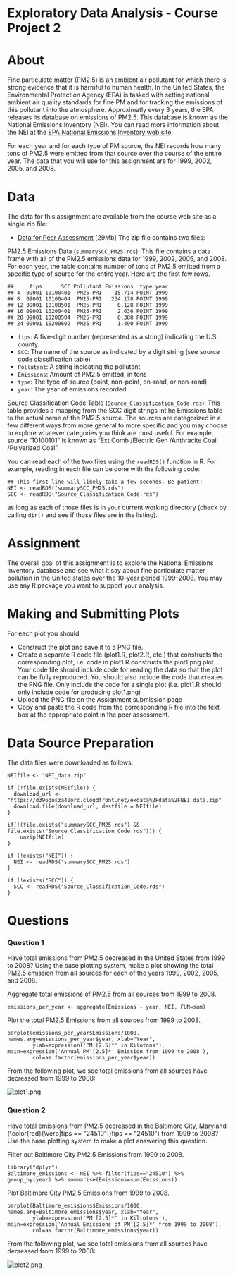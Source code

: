 Exploratory Data Analysis - Course Project 2
============================================

# About
Fine particulate matter (PM2.5) is an ambient air pollutant for which there is strong evidence that it is harmful to human health. In the United States, the Environmental Protection Agency (EPA) is tasked with setting national ambient air quality standards for fine PM and for tracking the emissions of this pollutant into the atmosphere. Approximatly every 3 years, the EPA releases its database on emissions of PM2.5. This database is known as the National Emissions Inventory (NEI). You can read more information about the NEI at the [EPA National Emissions Inventory web site](http://www.epa.gov/ttn/chief/eiinformation.html).

For each year and for each type of PM source, the NEI records how many tons of PM2.5 were emitted from that source over the course of the entire year. The data that you will use for this assignment are for 1999, 2002, 2005, and 2008.

# Data
The data for this assignment are available from the course web site as a single zip file:
* [Data for Peer Assessment](https://d396qusza40orc.cloudfront.net/exdata%2Fdata%2FNEI_data.zip) [29Mb]
The zip file contains two files:

PM2.5 Emissions Data (`summarySCC_PM25.rds`): This file contains a data frame with all of the PM2.5 emissions data for 1999, 2002, 2005, and 2008. For each year, the table contains number of tons of PM2.5 emitted from a specific type of source for the entire year. Here are the first few rows.
```
##     fips      SCC Pollutant Emissions  type year
## 4  09001 10100401  PM25-PRI    15.714 POINT 1999
## 8  09001 10100404  PM25-PRI   234.178 POINT 1999
## 12 09001 10100501  PM25-PRI     0.128 POINT 1999
## 16 09001 10200401  PM25-PRI     2.036 POINT 1999
## 20 09001 10200504  PM25-PRI     0.388 POINT 1999
## 24 09001 10200602  PM25-PRI     1.490 POINT 1999
```
* `fips`: A five-digit number (represented as a string) indicating the U.S. county
* `SCC`: The name of the source as indicated by a digit string (see source code classification table)
* `Pollutant`: A string indicating the pollutant
* `Emissions`: Amount of PM2.5 emitted, in tons
* `type`: The type of source (point, non-point, on-road, or non-road)
* `year`: The year of emissions recorded

Source Classification Code Table (`Source_Classification_Code.rds`): This table provides a mapping from the SCC digit strings int he Emissions table to the actual name of the PM2.5 source. The sources are categorized in a few different ways from more general to more specific and you may choose to explore whatever categories you think are most useful. For example, source “10100101” is known as “Ext Comb /Electric Gen /Anthracite Coal /Pulverized Coal”.

You can read each of the two files using the `readRDS()` function in R. For example, reading in each file can be done with the following code:

```
## This first line will likely take a few seconds. Be patient!
NEI <- readRDS("summarySCC_PM25.rds")
SCC <- readRDS("Source_Classification_Code.rds")
```

as long as each of those files is in your current working directory (check by calling `dir()` and see if those files are in the listing).

# Assignment

The overall goal of this assignment is to explore the National Emissions Inventory database and see what it say about fine particulate matter pollution in the United states over the 10-year period 1999–2008. You may use any R package you want to support your analysis.

# Making and Submitting Plots

For each plot you should

* Construct the plot and save it to a PNG file.
* Create a separate R code file (plot1.R, plot2.R, etc.) that constructs the corresponding plot, i.e. code in plot1.R constructs the plot1.png plot. Your code file should include code for reading the data so that the plot can be fully reproduced. You should also include the code that creates the PNG file. Only include the code for a single plot (i.e. plot1.R should only include code for producing plot1.png)
* Upload the PNG file on the Assignment submission page
* Copy and paste the R code from the corresponding R file into the text box at the appropriate point in the peer assessment. 

# Data Source Preparation
The data files were downloaded as follows:
```
NEIfile <- "NEI_data.zip"

if (!file.exists(NEIfile)) {
  download_url <- "https://d396qusza40orc.cloudfront.net/exdata%2Fdata%2FNEI_data.zip"
  download.file(download_url, destfile = NEIfile)
}

if(!(file.exists("summarySCC_PM25.rds") && file.exists("Source_Classification_Code.rds"))) { 
    unzip(NEIfile) 
}

if (!exists("NEI")) {
  NEI <- readRDS("summarySCC_PM25.rds") 
}

if (!exists("SCC")) {
  SCC <- readRDS("Source_Classification_Code.rds")
}
```

# Questions
### Question 1
Have total emissions from PM2.5 decreased in the United States from 1999 to 2008? Using the base plotting system, make a plot showing the total PM2.5 emission from all sources for each of the years 1999, 2002, 2005, and 2008.

Aggregate total emissions of PM2.5 from all sources from 1999 to 2008. 
```{r Q1prep, cache=TRUE}
emissions_per_year <- aggregate(Emissions ~ year, NEI, FUN=sum)
```
Plot the total PM2.5 Emissions from all sources from 1999 to 2008.
```{r plot1}
barplot(emissions_per_year$Emissions/1000, names.arg=emissions_per_year$year, xlab="Year", 
        ylab=expression('PM'[2.5]*' in Kilotons'), main=expression('Annual PM'[2.5]*' Emission from 1999 to 2008'),
        col=as.factor(emissions_per_year$year))
```
From the following plot, we see total emissions from all sources have decreased from 1999 to 2008:

![plot1.png](./plot1.png)

### Question 2
Have total emissions from PM2.5 decreased in the Baltimore City, Maryland (\color{red}{\verb|fips == "24510"|}fips == "24510") from 1999 to 2008? Use the base plotting system to make a plot answering this question.

Filter out Baltimore City PM2.5 Emissions from 1999 to 2008. 
```{r Q2prep, cache=TRUE}
library("dplyr")
Baltimore_emissions <- NEI %>% filter(fips=="24510") %>% group_by(year) %>% summarise(Emissions=sum(Emissions))
```
Plot Baltimore City PM2.5 Emissions from 1999 to 2008.
```{r plot2}
barplot(Baltimore_emissions$Emissions/1000, names.arg=Baltimore_emissions$year, xlab="Year",
        ylab=expression('PM'[2.5]*' in Kiltotons'), main=expression('Annual Emissions of PM'[2.5]*' from 1999 to 2008'),
        col=as.factor(Baltimore_emissions$year))
```
From the following plot, we see total emissions from all sources have decreased from 1999 to 2008:

![plot2.png](./plot2.png)
